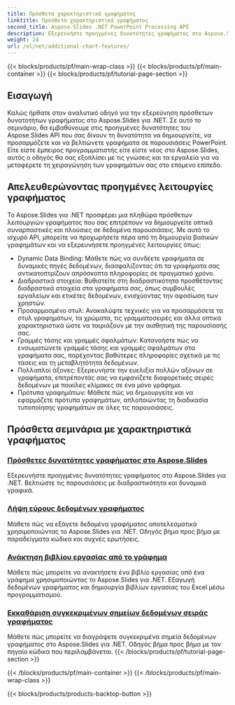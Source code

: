 ```yaml
---
title: Πρόσθετα χαρακτηριστικά γραφήματος
linktitle: Πρόσθετα χαρακτηριστικά γραφήματος
second_title: Aspose.Slides .NET PowerPoint Processing API
description: Εξερευνήστε προηγμένες δυνατότητες γραφήματος στο Aspose.Slides για .NET! Μάθετε να δημιουργείτε δυναμικά, διαδραστικά γραφήματα με προσαρμοσμένα στυλ, γραμμές τάσης και πολλά άλλα. Αναβαθμίστε τις παρουσιάσεις σας με ισχυρή οπτικοποίηση δεδομένων.
weight: 24
url: /el/net/additional-chart-features/
---
```


{{< blocks/products/pf/main-wrap-class >}}
{{< blocks/products/pf/main-container >}}
{{< blocks/products/pf/tutorial-page-section >}}


## Εισαγωγή

Καλώς ήρθατε στον αναλυτικό οδηγό για την εξερεύνηση πρόσθετων δυνατοτήτων γραφήματος στο Aspose.Slides για .NET. Σε αυτό το σεμινάριο, θα εμβαθύνουμε στις προηγμένες δυνατότητες του Aspose.Slides API που σας δίνουν τη δυνατότητα να δημιουργείτε, να προσαρμόζετε και να βελτιώνετε γραφήματα σε παρουσιάσεις PowerPoint. Είτε είστε έμπειρος προγραμματιστής είτε είστε νέος στο Aspose.Slides, αυτός ο οδηγός θα σας εξοπλίσει με τις γνώσεις και τα εργαλεία για να μεταφέρετε τη χειραγώγηση των γραφημάτων σας στο επόμενο επίπεδο.

## Απελευθερώνοντας προηγμένες λειτουργίες γραφήματος

Το Aspose.Slides για .NET προσφέρει μια πληθώρα πρόσθετων λειτουργιών γραφήματος που σας επιτρέπουν να δημιουργείτε οπτικά συναρπαστικές και πλούσιες σε δεδομένα παρουσιάσεις. Με αυτό το ισχυρό API, μπορείτε να προχωρήσετε πέρα από τη δημιουργία βασικών γραφημάτων και να εξερευνήσετε προηγμένες λειτουργίες όπως:

- Dynamic Data Binding: Μάθετε πώς να συνδέετε γραφήματα σε δυναμικές πηγές δεδομένων, διασφαλίζοντας ότι τα γραφήματα σας αντικατοπτρίζουν απρόσκοπτα πληροφορίες σε πραγματικό χρόνο.
- Διαδραστικά στοιχεία: Βυθιστείτε στη διαδραστικότητα προσθέτοντας διαδραστικά στοιχεία στα γραφήματα σας, όπως συμβουλές εργαλείων και ετικέτες δεδομένων, ενισχύοντας την αφοσίωση των χρηστών.
- Προσαρμοσμένο στυλ: Ανακαλύψτε τεχνικές για να προσαρμόσετε τα στυλ γραφημάτων, τα χρώματα, τις γραμματοσειρές και άλλα οπτικά χαρακτηριστικά ώστε να ταιριάζουν με την αισθητική της παρουσίασής σας.
- Γραμμές τάσης και γραμμές σφαλμάτων: Κατανοήστε πώς να ενσωματώνετε γραμμές τάσης και γραμμές σφαλμάτων στα γραφήματα σας, παρέχοντας βαθύτερες πληροφορίες σχετικά με τις τάσεις και τη μεταβλητότητα δεδομένων.
- Πολλαπλοί άξονες: Εξερευνήστε την ευελιξία πολλών αξόνων σε γραφήματα, επιτρέποντάς σας να εμφανίζετε διαφορετικές σειρές δεδομένων με ποικίλες κλίμακες σε ένα μόνο γράφημα.
- Πρότυπα γραφημάτων: Μάθετε πώς να δημιουργείτε και να εφαρμόζετε πρότυπα γραφημάτων, απλοποιώντας τη διαδικασία τυποποίησης γραφημάτων σε όλες τις παρουσιάσεις.

## Πρόσθετα σεμινάρια με χαρακτηριστικά γραφήματος
### [Πρόσθετες δυνατότητες γραφήματος στο Aspose.Slides](./additional-chart-features/)
Εξερευνήστε προηγμένες δυνατότητες γραφήματος στο Aspose.Slides για .NET. Βελτιώστε τις παρουσιάσεις με διαδραστικότητα και δυναμικά γραφικά.
### [Λήψη εύρους δεδομένων γραφήματος](./chart-get-range/)
Μάθετε πώς να εξάγετε δεδομένα γραφήματος αποτελεσματικά χρησιμοποιώντας το Aspose.Slides για .NET. Οδηγός βήμα προς βήμα με παραδείγματα κώδικα και συχνές ερωτήσεις.
### [Ανάκτηση βιβλίου εργασίας από το γράφημα](./chart-recover-workbook/)
Μάθετε πώς μπορείτε να ανακτήσετε ένα βιβλίο εργασίας από ένα γράφημα χρησιμοποιώντας το Aspose.Slides για .NET. Εξαγωγή δεδομένων γραφήματος και δημιουργία βιβλίων εργασίας του Excel μέσω προγραμματισμού.
### [Εκκαθάριση συγκεκριμένων σημείων δεδομένων σειράς γραφήματος](./clear-specific-chart-series-data-points-data/)
Μάθετε πώς μπορείτε να διαγράψετε συγκεκριμένα σημεία δεδομένων γραφήματος στο Aspose.Slides για .NET. Οδηγός βήμα προς βήμα με τον πηγαίο κώδικα που περιλαμβάνεται.
{{< /blocks/products/pf/tutorial-page-section >}}

{{< /blocks/products/pf/main-container >}}
{{< /blocks/products/pf/main-wrap-class >}}

{{< blocks/products/products-backtop-button >}}
